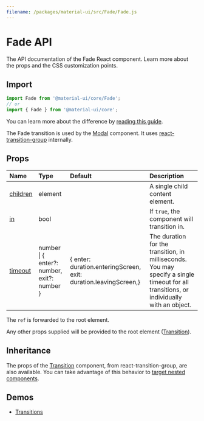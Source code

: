 ```yaml
---
filename: /packages/material-ui/src/Fade/Fade.js
---
```


<!--- This documentation is automatically generated, do not try to edit it. -->

# Fade API

<p class="description">The API documentation of the Fade React component. Learn more about the props and the CSS customization points.</p>

## Import

```js
import Fade from '@material-ui/core/Fade';
// or
import { Fade } from '@material-ui/core';
```

You can learn more about the difference by [reading this guide](/guides/minimizing-bundle-size/).

The Fade transition is used by the [Modal](/components/modal/) component.
It uses [react-transition-group](https://github.com/reactjs/react-transition-group) internally.

## Props

| Name | Type | Default | Description |
|:-----|:-----|:--------|:------------|
| <a class="anchor-link" id="props--children"></a><a href="#props--children" title="link to the prop on this page" class="prop-name">children</a> | <span class="prop-type">element</span> |  | A single child content element. |
| <a class="anchor-link" id="props--in"></a><a href="#props--in" title="link to the prop on this page" class="prop-name">in</a> | <span class="prop-type">bool</span> |  | If `true`, the component will transition in. |
| <a class="anchor-link" id="props--timeout"></a><a href="#props--timeout" title="link to the prop on this page" class="prop-name">timeout</a> | <span class="prop-type">number<br>&#124;&nbsp;{ enter?: number, exit?: number }</span> | <span class="prop-default">{  enter: duration.enteringScreen,  exit: duration.leavingScreen,}</span> | The duration for the transition, in milliseconds. You may specify a single timeout for all transitions, or individually with an object. |

The `ref` is forwarded to the root element.

Any other props supplied will be provided to the root element ([Transition](https://reactcommunity.org/react-transition-group/transition/#Transition-props)).

## Inheritance

The props of the [Transition](https://reactcommunity.org/react-transition-group/transition/#Transition-props) component, from react-transition-group, are also available.
You can take advantage of this behavior to [target nested components](/guides/api/#spread).

## Demos

- [Transitions](/components/transitions/)

